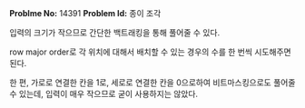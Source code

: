 **Problme No:** 14391
**Problem Id:** 종이 조각


입력의 크기가 작으므로 간단한 백트래킹을 통해 풀어줄 수 있다.


row major order로 각 위치에 대해서 배치할 수 있는 경우의 수를 한 번씩 시도해주면 된다.


한 편, 가로로 연결한 칸을 1로, 세로로 연결한 칸을 0으로하여 비트마스킹으로도 풀어줄 수 있는데, 입력이 매우 작으므로 굳이 사용하지는 않았다.
